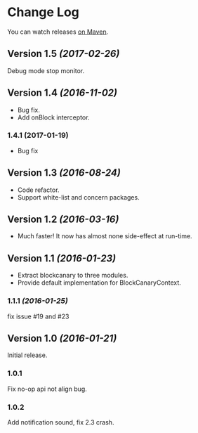 # Change Log

You can watch releases [on Maven](https://oss.sonatype.org/content/groups/public/com/github/markzhai/).

## Version 1.5 *(2017-02-26)*

Debug mode stop monitor.

## Version 1.4 *(2016-11-02)*

- Bug fix.
- Add onBlock interceptor.

### 1.4.1 (2017-01-19)

- Bug fix

## Version 1.3 *(2016-08-24)*

- Code refactor.
- Support white-list and concern packages.

## Version 1.2 *(2016-03-16)*

- Much faster! It now has almost none side-effect at run-time.

## Version 1.1 *(2016-01-23)*

- Extract blockcanary to three modules.
- Provide default implementation for BlockCanaryContext.

### 1.1.1 *(2016-01-25)*
fix issue #19 and #23

## Version 1.0 *(2016-01-21)*

Initial release.

### 1.0.1
Fix no-op api not align bug.

### 1.0.2
Add notification sound, fix 2.3 crash.
